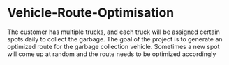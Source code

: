 # Vehicle-Route-Optimisation
The customer has multiple trucks, and each truck will be assigned certain spots daily to collect the garbage. The goal of the project is to generate an optimized route for the garbage collection vehicle. Sometimes a new spot will come up at random and the route needs to be optimized accordingly

